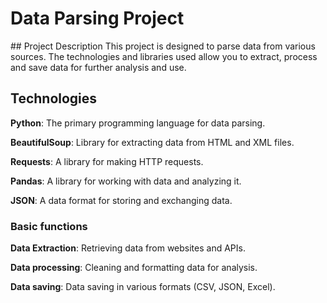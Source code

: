 <h1 style="alygin: center">Data Parsing Project</h1>
## Project Description
This project is designed to parse data from various sources. The technologies and libraries used allow you to extract, process and save data for further analysis and use.

## Technologies
**Python**: The primary programming language for data parsing.

**BeautifulSoup**: Library for extracting data from HTML and XML files.

**Requests**: A library for making HTTP requests.

**Pandas**: A library for working with data and analyzing it.

**JSON**: A data format for storing and exchanging data.

### Basic functions

**Data Extraction**: Retrieving data from websites and APIs.

**Data processing**: Cleaning and formatting data for analysis.

**Data saving**: Data saving in various formats (CSV, JSON, Excel).
